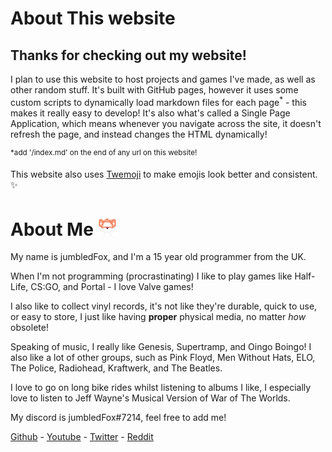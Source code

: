# About This website
## Thanks for checking out my website!
I plan to use this website to host projects and games I've made, as well as other random stuff.
It's built with GitHub pages, however it uses some custom scripts to dynamically load markdown files for each page<sup><r>*</r></sup> - this makes it really easy to develop! It's also what's called a <r>Single Page Application</r>, which means whenever you navigate across the site, it doesn't refresh the page, and instead changes the HTML dynamically!

<sup><r>*add '/index.md' on the end of any url on this website!</r></sup>

This website also uses [Twemoji](https://twemoji.twitter.com/) to make emojis look better and consistent. ✨

<foxhr>

# About Me ![](/images/transparent.png)
My name is <r>jumbledFox</r>, and I'm a 15 year old programmer from the UK.

When I'm not programming (procrastinating) I like to play games like <r>Half-Life</r>, <r>CS:GO</r>, and <r>Portal</r> - I love Valve games!

I also like to collect vinyl records, it's not like they're durable, quick to use, or easy to store, I just like having __proper__ physical media, no matter _how_ obsolete!

Speaking of music, I really like <r>Genesis</r>, <r>Supertramp</r>, and <r>Oingo Boingo</r>! I also like a lot of other groups, such as Pink Floyd, Men Without Hats, ELO, The Police, Radiohead, Kraftwerk, and The Beatles.

I love to go on long bike rides whilst listening to albums I like, I especially love to listen to <r>Jeff Wayne's Musical Version of War of The Worlds</r>.
<foxhr>

My discord is <r>jumbledFox#7214</r>, feel free to add me!

[Github](https://github.com/jumbledFox) - [Youtube](https://www.youtube.com/channel/UCT43846u33Nr688JELaGMmQ) - [Twitter](https://twitter.com/jumbledFox) - [Reddit](https://reddit.com/u/jumbledFox)